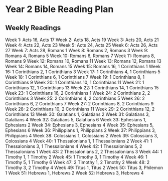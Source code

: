 # Year 2 Bible Reading Plan

## Weekly Readings

Week 1: Acts 16, Acts 17
Week 2: Acts 18, Acts 19
Week 3: Acts 20, Acts 21
Week 4: Acts 22, Acts 23
Week 5: Acts 24, Acts 25
Week 6: Acts 26, Acts 27
Week 7: Acts 28, Romans 1
Week 8: Romans 2, Romans 3
Week 9: Romans 4, Romans 5
Week 10: Romans 6, Romans 7
Week 11: Romans 8, Romans 9
Week 12: Romans 10, Romans 11
Week 13: Romans 12, Romans 13
Week 14: Romans 14, Romans 15
Week 15: Romans 16, 1 Corinthians 1
Week 16: 1 Corinthians 2, 1 Corinthians 3
Week 17: 1 Corinthians 4, 1 Corinthians 5
Week 18: 1 Corinthians 6, 1 Corinthians 7
Week 19: 1 Corinthians 8, 1 Corinthians 9
Week 20: 1 Corinthians 10, 1 Corinthians 11
Week 21: 1 Corinthians 12, 1 Corinthians 13
Week 22: 1 Corinthians 14, 1 Corinthians 15
Week 23: 1 Corinthians 16, 2 Corinthians 1
Week 24: 2 Corinthians 2, 2 Corinthians 3
Week 25: 2 Corinthians 4, 2 Corinthians 5
Week 26: 2 Corinthians 6, 2 Corinthians 7
Week 27: 2 Corinthians 8, 2 Corinthians 9
Week 28: 2 Corinthians 10, 2 Corinthians 11
Week 29: 2 Corinthians 12, 2 Corinthians 13
Week 30: Galatians 1, Galatians 2
Week 31: Galatians 3, Galatians 4
Week 32: Galatians 5, Galatians 6
Week 33: Ephesians 1, Ephesians 2
Week 34: Ephesians 3, Ephesians 4
Week 35: Ephesians 5, Ephesians 6
Week 36: Philippians 1, Philippians 2
Week 37: Philippians 3, Philippians 4
Week 38: Colossians 1, Colossians 2
Week 39: Colossians 3, Colossians 4
Week 40: 1 Thessalonians 1, 1 Thessalonians 2
Week 41: 1 Thessalonians 3, 1 Thessalonians 4
Week 42: 1 Thessalonians 5, 2 Thessalonians 1
Week 43: 2 Thessalonians 2, 2 Thessalonians 3
Week 44: 1 Timothy 1, 1 Timothy 2
Week 45: 1 Timothy 3, 1 Timothy 4
Week 46: 1 Timothy 5, 1 Timothy 6
Week 47: 2 Timothy 1, 2 Timothy 2
Week 48: 2 Timothy 3, 2 Timothy 4
Week 49: Titus 1, Titus 2
Week 50: Titus 3, Philemon 1
Week 51: Hebrews 1, Hebrews 2
Week 52: Hebrews 3, Hebrews 4